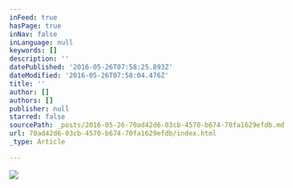 ```yaml
---
inFeed: true
hasPage: true
inNav: false
inLanguage: null
keywords: []
description: ''
datePublished: '2016-05-26T07:58:25.893Z'
dateModified: '2016-05-26T07:58:04.476Z'
title: ''
author: []
authors: []
publisher: null
starred: false
sourcePath: _posts/2016-05-26-70ad42d6-03cb-4570-b674-70fa1629efdb.md
url: 70ad42d6-03cb-4570-b674-70fa1629efdb/index.html
_type: Article

---
```

![](https://the-grid-user-content.s3-us-west-2.amazonaws.com/c5832309-4278-484b-a28e-7bc4ccc509f4.jpg)